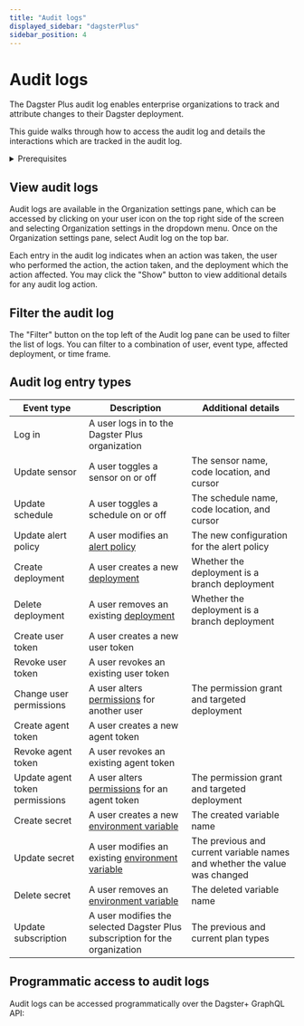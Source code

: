 ```yaml
---
title: "Audit logs"
displayed_sidebar: "dagsterPlus"
sidebar_position: 4
---
```


# Audit logs

The Dagster Plus audit log enables enterprise organizations to track and attribute changes to their Dagster deployment.

This guide walks through how to access the audit log and details the interactions which are tracked in the audit log.

<details>
<summary>Prerequisites</summary>
- A Dagster Plus Pro organization
- An [Organization Admin](/dagster-plus/access/rbac/user-roles-permissions) role in your Dagster Plus organization
</details>

## View audit logs

Audit logs are available in the Organization settings pane, which can be accessed by clicking on your user icon on the top right side of the screen and selecting Organization settings in the dropdown menu. Once on the Organization settings pane, select Audit log on the top bar.

Each entry in the audit log indicates when an action was taken, the user who performed the action, the action taken, and the deployment which the action affected. You may click the "Show" button to view additional details for any audit log action.

## Filter the audit log

The "Filter" button on the top left of the Audit log pane can be used to filter the list of logs. You can filter to a combination of user, event type, affected deployment, or time frame.

## Audit log entry types

| Event type                     | Description                                                                                                   | Additional details                                                        |
|--------------------------------|---------------------------------------------------------------------------------------------------------------|---------------------------------------------------------------------------|
| Log in                         | A user logs in to the Dagster Plus organization                                                               |                                                                           |
| Update sensor                  | A user toggles a sensor on or off                                                                             | The sensor name, code location, and cursor                                |
| Update schedule                | A user toggles a schedule on or off                                                                           | The schedule name, code location, and cursor                              |
| Update alert policy            | A user modifies an [alert policy](/dagster-plus/deployment/alerts/ui)                                         | The new configuration for the alert policy                                |
| Create deployment              | A user creates a new [deployment](/dagster-plus/deployment-types)                                             | Whether the deployment is a branch deployment                             |
| Delete deployment              | A user removes an existing [deployment](/dagster-plus/deployment-types)                                       | Whether the deployment is a branch deployment                             |
| Create user token              | A user creates a new user token                                                                               |                                                                           |
| Revoke user token              | A user revokes an existing user token                                                                         |                                                                           |
| Change user permissions        | A user alters [permissions](/dagster-plus/access/rbac/user-roles-permissions) for another user               | The permission grant and targeted deployment                              |
| Create agent token             | A user creates a new agent token                                                                              |                                                                           |
| Revoke agent token             | A user revokes an existing agent token                                                                        |                                                                           |
| Update agent token permissions | A user alters [permissions](/dagster-plus/access/rbac/user-roles-permissions) for an agent token             | The permission grant and targeted deployment                              |
| Create secret                  | A user creates a new [environment variable](/dagster-plus/deployment/environment-variables/dagster-ui)        | The created variable name                                                 |
| Update secret                  | A user modifies an existing [environment variable](/dagster-plus/deployment/environment-variables/dagster-ui) | The previous and current variable names and whether the value was changed |
| Delete secret                  | A user removes an [environment variable](/dagster-plus/deployment/environment-variables/dagster-ui)           | The deleted variable name                                                 |
| Update subscription            | A user modifies the selected Dagster Plus subscription for the organization                                   | The previous and current plan types                                       |

## Programmatic access to audit logs

Audit logs can be accessed programmatically over the Dagster+ GraphQL API:

<CodeExample filePath="dagster-plus/access/rbac/audit-logs.graphql" language="graphql" title="Audit log GraphQL query" />
